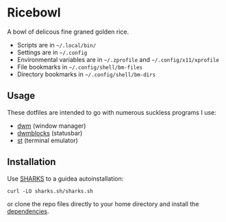 # Ricebowl

A bowl of delicous fine graned golden rice.

- Scripts are in `~/.local/bin/`
- Settings are in `~/.config`
- Environmental variables are in `~/.zprofile` and `~/.config/x11/xprofile`
- File bookmarks in `~/.config/shell/bm-files`
- Directory bookmarks in `~/.config/shell/bm-dirs`

## Usage

These dotfiles are intended to go with numerous suckless programs I use:

- [dwm](https://github.com/lukesmithxyz/dwm) (window manager)
- [dwmblocks](https://github.com/lukesmithxyz/dwmblocks) (statusbar)
- [st](https://github.com/lukesmithxyz/st) (terminal emulator)

## Installation

Use [SHARKS](https://shars.sh) to a guidea autoinstallation:

```
curl -LO sharks.sh/sharks.sh
```

or clone the repo files directly to your home directory and install the [dependencies](https://github.com/LukeSmithxyz/LARBS/blob/master/static/progs.csv).

